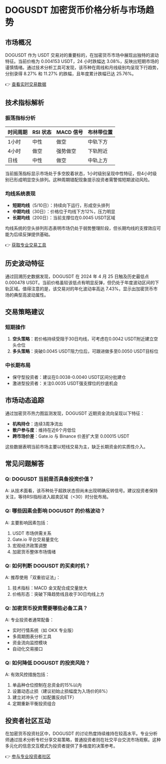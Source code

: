 # DOGUSDT 加密货币价格分析与市场趋势

## 市场概况
DOGUSDT 作为 USDT 交易对的重要标的，在加密货币市场中展现出独特的波动特征。当前价格为 0.004153 USDT，24 小时跌幅达 3.08%，反映出短期市场的谨慎情绪。通过技术分析工具可发现，该币种在周线和月线级别均呈现下行趋势，分别录得 8.27% 和 11.27% 的跌幅，且年度累计跌幅已达 25.76%。

👉 [查看实时交易数据](https://bit.ly/okx_welcome)

## 技术指标解析

### 振荡指标分析
| 时间周期 | RSI 状态 | MACD 信号 | 布林带位置 |
|---------|---------|----------|-----------|
| 1小时   | 中性    | 做空     | 中轨下方  |
| 4小时   | 做空    | 强势做空 | 下轨附近  |
| 日线    | 中性    | 做空     | 中轨上方  |

当前振荡指标显示市场处于多空胶着状态，1小时级别呈现中性特征，但4小时级别已形成明显空头排列。这种周期错配现象提示投资者需警惕短期波动风险。

### 均线系统表现
- **短期均线**（5/10日）：持续向下运行，形成空头排列
- **中期均线**（30日）：价格位于均线下方12%，压力明显
- **长期均线**（200日）：当前支撑位在0.0045 USDT区域

均线系统的空头排列形态表明市场仍处于弱势整理阶段，但长期均线的支撑效应可能为后续反弹提供基础。

👉 [获取专业交易工具](https://bit.ly/okx_welcome)

## 历史波动特征
通过回溯历史数据发现，DOGUSDT 在 2024 年 4 月 25 日触及历史最低点 0.000478 USDT。当前价格虽较该低点有明显反弹，但仍处于年度波动区间的下轨区域。值得注意的是，该交易对的年化波动率高达 7.43%，显示出加密货币市场的典型高波动属性。

## 交易策略建议

### 短期操作
1. **空头策略**：若价格持续受阻于30日均线，可考虑在0.0042 USDT附近建立空头仓位
2. **多头策略**：突破0.0045 USDT阻力位后，可跟进做多至0.0050 USDT目标位

### 中长期布局
- 保守型投资者：建议在0.0038-0.0040 USDT区间分批建仓
- 激进型投资者：关注0.0035 USDT强支撑位的抄底机会

## 市场动态追踪
通过加密货币热力图监测发现，DOGUSDT 近期资金流向呈现以下特征：
- **机构持仓**：连续3周净流出
- **散户参与度**：维持在近6个月低位
- **跨市场价差**：Gate.io 与 Binance 价差扩大至 0.00015 USDT

这些数据表明当前市场主要以短线交易为主，缺乏长期资金的实质性介入。

## 常见问题解答

### Q: DOGUSDT 当前是否具备投资价值？
A: 从技术面看，该币种处于超跌状态但尚未出现明确反转信号。建议投资者保持关注，等待RSI指标进入超卖区域（<30）时分批布局。

### Q: 哪些因素会影响 DOGUSDT 的价格波动？
A: 主要影响因素包括：
1. USDT 市场供需关系
2. Gate.io 平台交易量变化
3. 宏观经济政策调整
4. 加密货币整体市场情绪

### Q: 如何判断 DOGUSDT 的买卖时机？
A: 推荐使用「双重验证法」：
1. 技术指标：MACD 金叉配合成交量放大
2. 价格形态：突破下降趋势线且收于30日均线上方

### Q: 加密货币投资需要哪些必备工具？
A: 专业投资者通常配备：
- 实时行情系统（如 OKX 专业版）
- 多周期图表分析工具
- 资金流向监控模块
- 自动化交易接口

### Q: 如何降低 DOGUSDT 的投资风险？
A: 有效风控措施包括：
1. 单品种仓位控制在总资金的15%以内
2. 设置动态止损（建议初始止损幅度为入场价的8%）
3. 建立对冲头寸（如配置反向ETF）
4. 定期重新平衡投资组合

## 投资者社区互动
在加密货币投资社区中，DOGUSDT 的讨论热度持续维持在较高水平。专业分析师通过技术分析专栏分享交易策略，普通投资者则在社交平台交流市场观察。这种多元化的信息交互模式为投资者提供了多维度的决策参考。

👉 [参与专业投资者社区](https://bit.ly/okx_welcome)